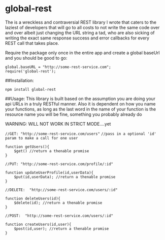 # global-rest
The is a wreckless and contraversial REST library I wrote that caters to the laziest of developers that will go to all costs to not write the same code over and over albeit just changing the URL string a tad, who are also sicking of writing the exact same response success and error callbacks for every REST call that takes place.

Require the package only once in the entire app and create a global baseUrl and you should be good to go:
```
global.baseURL = "http://some-rest-service.com";
require('global-rest');
```


##Installation:

`npm install global-rest`


##Usage: This library is built based on the assumption you are doing your api URLs in a truly RESTful manner. Also it is dependent on how you name your functions, as long as the last word in the name of your function is the resource name you will be fine, something you probably already do

WARNING: WILL NOT WORK IN STRICT MODE....yet

```//GET: "http://some-rest-service.com/users"```
```//pass in a optional 'id' param to make a call for one user```
```
function getUsers(){
	$get() //return a thenable promise
}
```


```//PUT: "http://some-rest-service.com/profile/:id"```
```
function updateUserProfile(id,userData){
	$put(id,userData); //return a thenable promise
}
```

```//DELETE:  "http://some-rest-service.com/users/:id"```
```
function deleteUsers(id){
	$delete(id); //return a thenable promise
}
```
```//POST:  "http://some-rest-service.com/users/:id"```
```
function createUsers(id,user){
	$post(id,user); //return a thenable promise
}
```




